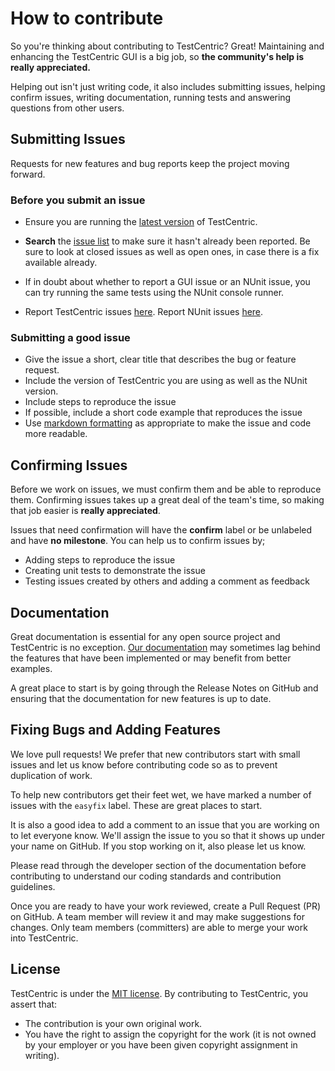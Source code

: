 # How to contribute

So you're thinking about contributing to TestCentric? Great! Maintaining and enhancing the TestCentric GUI is a big job, so **the community's help is really appreciated.**

Helping out isn't just writing code, it also includes submitting issues, helping confirm issues, writing documentation, running tests and answering questions from other users. 

## Submitting Issues

Requests for new features and bug reports keep the project moving forward.

### Before you submit an issue

- Ensure you are running the [latest version](https://github.com/TestCentric/testcentric-gui/releases) of TestCentric.

- **Search** the [issue list](https://github.com/TestCentric/testcentric-gui/issues) to make sure it hasn't already been reported. Be sure to look at closed issues as well as open ones, in case there is a fix available already.
- If in doubt about whether to report a GUI issue or an NUnit issue, you can try running the same tests using the NUnit console runner.
- Report TestCentric issues [here](https://github.com/TestCentric/testcentric-gui/issues). Report NUnit issues [here](https://github.com/nunit/nunit/issues).

### Submitting a good issue

- Give the issue a short, clear title that describes the bug or feature request.
- Include the version of TestCentric you are using as well as the NUnit version.
- Include steps to reproduce the issue
- If possible, include a short code example that reproduces the issue
- Use [markdown formatting](https://guides.github.com/features/mastering-markdown/) as appropriate to make the issue and code more readable.

## Confirming Issues

Before we work on issues, we must confirm them and be able to reproduce them. Confirming issues takes up a great deal of the team's time, so making that job easier is **really appreciated**.

Issues that need confirmation will have the **confirm** label or be unlabeled and have **no milestone**. You can help us to confirm issues by;

- Adding steps to reproduce the issue
- Creating unit tests to demonstrate the issue
- Testing issues created by others and adding a comment as feedback

## Documentation

Great documentation is essential for any open source project and TestCentric is no exception. [Our documentation](https://github.com/TestCentric/testcentric-gui/wiki/) may sometimes lag behind the features that have been implemented or may benefit from better examples.

A great place to start is by going through the Release Notes on GitHub and ensuring that the documentation for new features is up to date.

## Fixing Bugs and Adding Features

We love pull requests! We prefer that new contributors start with small issues and let us know before contributing code so as to prevent duplication of work.

To help new contributors get their feet wet, we have marked a number of issues with the `easyfix` label. These are great places to start.

It is also a good idea to add a comment to an issue that you are working on to let everyone know. We'll assign the issue to you so that it shows up under your name on GitHub. If you stop working on it, also please let us know.

Please read through the developer section of the documentation before contributing to understand our coding standards and contribution guidelines.

Once you are ready to have your work reviewed, create a Pull Request (PR) on GitHub. A team member will review it and may make suggestions for changes. Only team members (committers) are able to merge your work into TestCentric.

## License

TestCentric is under the [MIT license](https://github.com/nunit/nunit/blob/master/LICENSE.txt). By contributing to TestCentric, you assert that:

- The contribution is your own original work.
- You have the right to assign the copyright for the work (it is not owned by your employer or you have been given copyright assignment in writing).